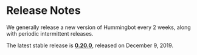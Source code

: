# Release Notes

We generally release a new version of Hummingbot every 2 weeks, along with periodic intermittent releases.

The latest stable release is **[0.20.0](/release-notes/0.20.0)**, released on December 9, 2019.